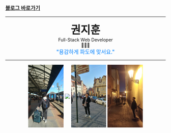 ### [블로그 바로가기](https://kjh8673a.github.io/)

---

<center>

<span style=
"font-size:240%;
font-weight:bold">
권지훈
</span>
<br>
<span style=
"font-size:100%">
Full-Stack Web Developer
</span>
<br>
🌊🌊🌊
<br>
<span style=
"font-size:120%; color:#0080ff; font-weight:500;">
"용감하게 파도에 맞서요."
</span>

---

<div align="center">
  <img src="assets/img/about/train.jpg" width="22%" align="center" >
  <img src="assets/img/about/museum.jpg" width="22%" align="center" >
  <img src="assets/img/about/sign.jpg" width="22%" align="center" >
  <img src="assets/img/about/road.jpg" width="22%" align="center" >
</div>

</center>
